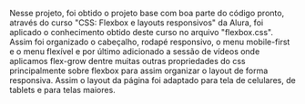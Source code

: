 Nesse projeto, foi obtido o projeto base com boa parte do código pronto, através do curso "CSS: Flexbox e layouts responsivos" da Alura, foi aplicado o conhecimento obtido deste curso no arquivo "flexbox.css". Assim foi organizado o cabeçalho, rodapé responsivo, o menu mobile-first e o menu flexível e por último adicionado a sessão de vídeos onde aplicamos flex-grow dentre muitas outras propriedades do css principalmente sobre flexbox para assim organizar o layout de forma responsiva.
Assim o layout da página foi adaptado para tela de celulares, de tablets e para telas maiores.
